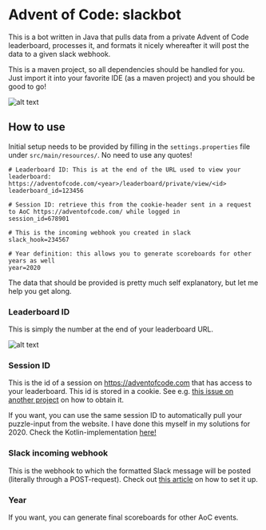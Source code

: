 # Advent of Code: slackbot
This is a bot written in Java that pulls data from a private Advent of Code leaderboard, processes it, and formats it nicely whereafter it will post the data to a given slack webhook.

This is a maven project, so all dependencies should be handled for you. Just import it into your favorite IDE (as a maven project) and you should be good to go!

![alt text](https://i.ibb.co/55sdyzz/aoc-example.png "Example slack post")

## How to use
Initial setup needs to be provided by filling in the `settings.properties` file under `src/main/resources/`. No need to use any quotes!

```properties
# Leaderboard ID: This is at the end of the URL used to view your leaderboard: https://adventofcode.com/<year>/leaderboard/private/view/<id>
leaderboard_id=123456

# Session ID: retrieve this from the cookie-header sent in a request to AoC https://adventofcode.com/ while logged in
session_id=678901

# This is the incoming webhook you created in slack
slack_hook=234567

# Year definition: this allows you to generate scoreboards for other years as well
year=2020
```

The data that should be provided is pretty much self explanatory, but let me help you get along.

### Leaderboard ID
This is simply the number at the end of your leaderboard URL.

![alt text](https://i.ibb.co/4jBSTpY/leaderboard.png "Leaderboard URL")

### Session ID
This is the id of a session on https://adventofcode.com that has access to your leaderboard. This id is stored in a cookie. See e.g. [this issue on another project](https://github.com/wimglenn/advent-of-code-wim/issues/1) on how to obtain it.

If you want, you can use the same session ID to automatically pull your puzzle-input from the website. I have done this myself in my solutions for 2020. Check the Kotlin-implementation [here!](https://github.com/KristofAchten/AoC2020/blob/master/kotlin/src/challenges/Puzzle.kt)

### Slack incoming webhook
This is the webhook to which the formatted Slack message will be posted (literally through a POST-request). Check out [this article](https://slack.com/intl/en-be/help/articles/115005265063-Incoming-webhooks-for-Slack) on how to set it up.

### Year
If you want, you can generate final scoreboards for other AoC events.


